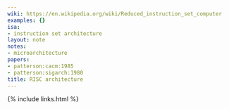 ```yaml
---
wiki: https://en.wikipedia.org/wiki/Reduced_instruction_set_computer
examples: {}
isa:
- instruction set architecture
layout: note
notes:
- microarchitecture
papers:
- patterson:cacm:1985
- patterson:sigarch:1980
title: RISC architecture
---
```

{% include links.html %}

